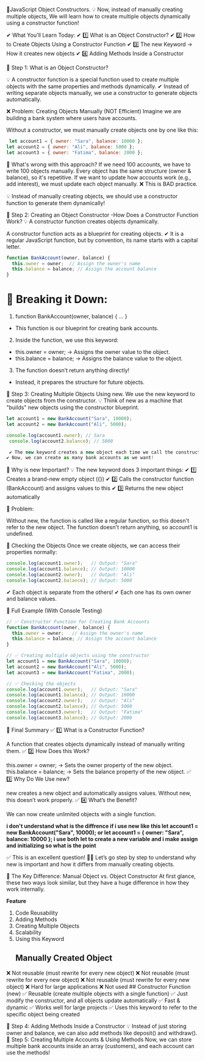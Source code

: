 📌JavaScript Object Constructors.
💡 Now, instead of manually creating multiple objects,
We will learn how to create multiple objects dynamically using a constructor function!

✔ What You'll Learn Today:
✔ 1️⃣ What is an Object Constructor?
✔ 2️⃣ How to Create Objects Using a Constructor Function
✔ 3️⃣ The new Keyword → How it creates new objects
✔ 4️⃣ Adding Methods Inside a Constructor

📌 Step 1: What is an Object Constructor?

💡 A constructor function is a special function used to create multiple objects with the same properties and methods dynamically.
✔ Instead of writing separate objects manually, we use a constructor to generate objects automatically.

❌ Problem: Creating Objects Manually (NOT Efficient)
Imagine we are building a bank system where users have accounts.

Without a constructor, we must manually create objects one by one like this:

```js
 let account1 = { owner: "Sara", balance: 10000 };
let account2 = { owner: "Ali", balance: 5000 };
let account3 = { owner: "Fatima", balance: 2000 };

```
🔴 What's wrong with this approach?
If we need 100 accounts, we have to write 100 objects manually.
Every object has the same structure (owner & balance), so it's repetitive.
If we want to update how accounts work (e.g., add interest), we must update each object manually.
❌ This is BAD practice.


💡 Instead of manually creating objects, we should use a constructor function to generate them dynamically!


📌 Step 2: Creating an Object Constructor
-How Does a Constructor Function Work?
💡 A constructor function creates objects dynamically.

A constructor function acts as a blueprint for creating objects.
✔ It is a regular JavaScript function, but by convention, its name starts with a capital letter.

```js
function BankAccount(owner, balance) {
  this.owner = owner;  // Assign the owner's name
  this.balance = balance; // Assign the account balance
}

```

# 📌 Breaking it Down:

1. function BankAccount(owner, balance) { ... }
  - This function is our blueprint for creating bank accounts.
2. Inside the function, we use this keyword:
  - this.owner = owner; → Assigns the owner value to the object.
  - this.balance = balance; → Assigns the balance value to the object.
3. The function doesn’t return anything directly!
  - Instead, it prepares the structure for future objects.

📌 Step 3: Creating Multiple Objects Using new.
We use the new keyword to create objects from the constructor.
💡 Think of new as a machine that "builds" new objects using the constructor blueprint.

```javascript
let account1 = new BankAccount("Sara", 10000);
let account2 = new BankAccount("Ali", 5000);

console.log(account1.owner); // Sara
 console.log(account2.balance); // 5000

 ✔ The new keyword creates a new object each time we call the constructor.
✔ Now, we can create as many bank accounts as we want!
```

📌 Why is new Important?
💡 The new keyword does 3 important things:
✔ 1️⃣ Creates a brand-new empty object ({})
✔ 2️⃣ Calls the constructor function (BankAccount) and assigns values to this
✔ 3️⃣ Returns the new object automatically

🔴 Problem:

Without new, the function is called like a regular function, so this doesn't refer to the new object.
The function doesn't return anything, so account1 is undefined.

📌 Checking the Objects
Once we create objects, we can access their properties normally:
```js
console.log(account1.owner);   // Output: "Sara"
console.log(account1.balance); // Output: 10000
console.log(account2.owner);   // Output: "Ali"
console.log(account2.balance); // Output: 5000

```
✔ Each object is separate from the others!
✔ Each one has its own owner and balance values.

📌 Full Example (With Console Testing)
```js
// ✅ Constructor Function for Creating Bank Accounts
function BankAccount(owner, balance) {
  this.owner = owner;   // Assign the owner's name
  this.balance = balance; // Assign the account balance
}

// ✅ Creating multiple objects using the constructor
let account1 = new BankAccount("Sara", 10000);
let account2 = new BankAccount("Ali", 5000);
let account3 = new BankAccount("Fatima", 2000);

// ✅ Checking the objects
console.log(account1.owner);   // Output: "Sara"
console.log(account1.balance); // Output: 10000
console.log(account2.owner);   // Output: "Ali"
console.log(account2.balance); // Output: 5000
console.log(account3.owner);   // Output: "Fatima"
console.log(account3.balance); // Output: 2000

```

📌 Final Summary
✅ 1️⃣ What is a Constructor Function?

A function that creates objects dynamically instead of manually writing them.
✅ 2️⃣ How Does this Work?

this.owner = owner; → Sets the owner property of the new object.
this.balance = balance; → Sets the balance property of the new object.
✅ 3️⃣ Why Do We Use new?

new creates a new object and automatically assigns values.
Without new, this doesn’t work properly.
✅ 4️⃣ What’s the Benefit?

We can now create unlimited objects with a single function.

**i don't understand what is the diffrence if i use new like this let account1 = new BankAccount("Sara", 10000); or  let account1 = { owner: "Sara", balance: 10000 }; i use both let to create a new variable and i make   assign and initializing so what is the point**

✅ This is an excellent question! 🚀🔥
Let’s go step by step to understand why new is important and how it differs from manually creating objects.

📌 The Key Difference: Manual Object vs. Object Constructor
At first glance, these two ways look similar, but they have a huge difference in how they work internally.

  **Feature**
1. Code Reusability
2. Adding Methods
3. Creating Multiple  Objects
4. Scalability
5. Using this Keyword
      ## Manually Created Object
  ❌ Not reusable (must rewrite for every new object)
  ❌ Not reusable (must rewrite for every new object)
  ❌ Not reusable (must rewrite for every new object)
  ❌ Hard for large applications
  ❌ Not used
    ## Constructor Function (new)
   ✅ Reusable (create multiple objects with a single function)
   ✅ Just modify the constructor, and all objects update automatically
   ✅ Fast & dynamic
   ✅ Works well for large projects
   ✅ Uses this keyword to refer to the specific object being created


   📌 Step 4: Adding Methods Inside a Constructor
💡 Instead of just storing owner and balance, we can also add methods like deposit() and withdraw().
📌 Step 5: Creating Multiple Accounts & Using Methods
Now, we can store multiple bank accounts inside an array (customers), and each account can use the methods! 
